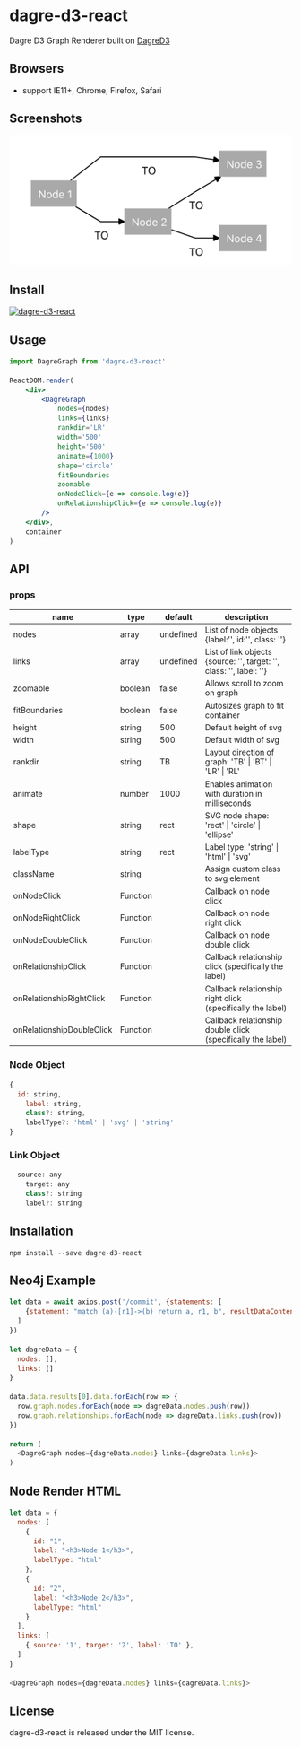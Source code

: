 # dagre-d3-react

Dagre D3 Graph Renderer built on [DagreD3](https://github.com/dagrejs/dagre-d3)

## Browsers

- support IE11+, Chrome, Firefox, Safari

## Screenshots

<img src="./screenshots/example.png" />

## Install

[![dagre-d3-react](https://nodei.co/npm/dagre-d3-react.png)](https://www.npmjs.com/package/dagre-d3-react)

## Usage

```jsx
import DagreGraph from 'dagre-d3-react'

ReactDOM.render(
	<div>
		<DagreGraph
			nodes={nodes}
			links={links}
			rankdir='LR'
			width='500'
			height='500'
			animate={1000}
			shape='circle'
			fitBoundaries
			zoomable
			onNodeClick={e => console.log(e)}
			onRelationshipClick={e => console.log(e)}
		/>
	</div>,
	container
)
```

## API

### props

<table class="table table-bordered table-striped">
  <thead>
  <tr>
    <th style="width: 100px;">name</th>
    <th style="width: 50px;">type</th>
    <th style="width: 50px;">default</th>
    <th>description</th>
  </tr>
  </thead>
  <tbody>
    <tr>
      <td>nodes</td>
      <td>array</td>
      <td>undefined</td>
      <td>List of node objects {label:'', id:'', class: ''}</td>
    </tr>
    <tr>
      <td>links</td>
      <td>array</td>
      <td>undefined</td>
      <td>List of link objects {source: '', target: '', class: '', label: ''}</td>
    </tr>
    <tr>
      <td>zoomable</td>
      <td>boolean</td>
      <td>false</td>
      <td>Allows scroll to zoom on graph</td>
    </tr>
    <tr>
      <td>fitBoundaries</td>
      <td>boolean</td>
      <td>false</td>
      <td>Autosizes graph to fit container</td>
    </tr>
    <tr>
		  <td>height</td>
		  <td>string</td>
		  <td>500</td>
		  <td>Default height of svg</td>
		</tr>
    <tr>
      <td>width</td>
      <td>string</td>
      <td>500</td>
      <td>Default width of svg</td>
    </tr>
    <tr>
      <td>rankdir</td>
      <td>string</td>
      <td>TB</td>
      <td>Layout direction of graph: 'TB' | 'BT' | 'LR' | 'RL'</td>
    </tr>
    <tr>
      <td>animate</td>
      <td>number</td>
      <td>1000</td>
      <td>Enables animation with duration in milliseconds</td>
    </tr>
    <tr>
      <td>shape</td>
      <td>string</td>
      <td>rect</td>
      <td>SVG node shape: 'rect' | 'circle' | 'ellipse'</td>
    </tr>
    <tr>
      <td>labelType</td>
      <td>string</td>
      <td>rect</td>
      <td>Label type: 'string' | 'html' | 'svg'</td>
    </tr>
    <tr>
      <td>className</td>
      <td>string</td>
      <td></td>
      <td>Assign custom class to svg element</td>
    </tr>
    <tr>
      <td>onNodeClick</td>
      <td>Function</td>
      <td></td>
      <td>Callback on node click</td>
    </tr>
    <tr>
      <td>onNodeRightClick</td>
      <td>Function</td>
      <td></td>
      <td>Callback on node right click</td>
    </tr>
    <tr>
      <td>onNodeDoubleClick</td>
      <td>Function</td>
      <td></td>
      <td>Callback on node double click</td>
    </tr>
    <tr>
      <td>onRelationshipClick</td>
      <td>Function</td>
      <td></td>
      <td>Callback relationship click (specifically the label)</td>
    </tr>
    <tr>
      <td>onRelationshipRightClick</td>
      <td>Function</td>
      <td></td>
      <td>Callback relationship right click (specifically the label)</td>
    </tr>
    <tr>
      <td>onRelationshipDoubleClick</td>
      <td>Function</td>
      <td></td>
      <td>Callback relationship double click (specifically the label)</td>
    </tr>
  </tbody>
</table>

### Node Object

```javascript
{
  id: string,
	label: string,
	class?: string,
	labelType?: 'html' | 'svg' | 'string'
}
```

### Link Object

```javascript
  source: any
	target: any
	class?: string
	label?: string
```

## Installation

```
npm install --save dagre-d3-react
```

<!-- ## Development

```
npm install
npm start
``` -->

## Neo4j Example

```javascript
let data = await axios.post('/commit', {statements: [
    {statement: "match (a)-[r1]->(b) return a, r1, b", resultDataContents: ['graph']}
  ]
})

let dagreData = {
  nodes: [],
  links: []
}

data.data.results[0].data.forEach(row => {
  row.graph.nodes.forEach(node => dagreData.nodes.push(row))
  row.graph.relationships.forEach(node => dagreData.links.push(row))
})

return (
  <DagreGraph nodes={dagreData.nodes} links={dagreData.links}>
)
```

## Node Render HTML

```javascript
let data = {
  nodes: [
    {
      id: "1",
      label: "<h3>Node 1</h3>",
      labelType: "html"
    },
    {
      id: "2",
      label: "<h3>Node 2</h3>",
      labelType: "html"
    }
  ],
  links: [
    { source: '1', target: '2', label: 'TO' },
  ]
}

<DagreGraph nodes={dagreData.nodes} links={dagreData.links}>
```

## License

dagre-d3-react is released under the MIT license.
